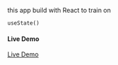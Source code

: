 this app build with React to train on
```
useState()
```

#### Live Demo

[Live Demo](https://questions-buttons.netlify.app/)




